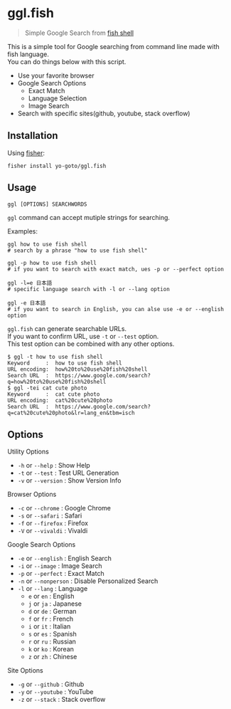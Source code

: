 # ggl.fish

> Simple Google Search from [fish shell](https://fishshell.com)

This is a simple tool for Google searching from command line made with fish language.   
You can do things below with this script.  

- Use your favorite browser
- Google Search Options
    - Exact Match
    - Language Selection
    - Image Search
- Search with specific sites(github, youtube, stack overflow)

## Installation

Using [fisher](https://github.com/jorgebucaran/fisher):

```console
fisher install yo-goto/ggl.fish
```

## Usage

```console
ggl [OPTIONS] SEARCHWORDS
```

`ggl` command can accept mutiple strings for searching.  

Examples:  

```
ggl how to use fish shell
# search by a phrase "how to use fish shell"

ggl -p how to use fish shell
# if you want to search with exact match, ues -p or --perfect option

ggl -l=e 日本語
# specific language search with -l or --lang option

ggl -e 日本語
# if you want to search in English, you can alse use -e or --english option
```

`ggl.fish` can generate searchable URLs.  
If you want to confirm URL, use `-t` or `--test` option.  
This test option can be combined with any other options.  

```console
$ ggl -t how to use fish shell
Keyword     :  how to use fish shell
URL encoding:  how%20to%20use%20fish%20shell
Search URL  :  https://www.google.com/search?q=how%20to%20use%20fish%20shell
$ ggl -tei cat cute photo
Keyword     :  cat cute photo
URL encoding:  cat%20cute%20photo
Search URL  :  https://www.google.com/search?q=cat%20cute%20photo&lr=lang_en&tbm=isch
```

## Options

Utility Options
- `-h` or `--help`      : Show Help
- `-t` or `--test`      : Test URL Generation
- `-v` or `--version`   : Show Version Info

Browser Options
- `-c` or `--chrome`    : Google Chrome
- `-s` or `--safari`    : Safari
- `-f` or `--firefox`   : Firefox
- `-V` or `--vivaldi`   : Vivaldi

Google Search Options
- `-e` or `--english`   : English Search
- `-i` or `--image`     : Image Search
- `-p` or `--perfect`   : Exact Match
- `-n` or `--nonperson` : Disable Personalized Search
- `-l` or `--lang`      : Language
    - `e` or `en`       : English
    - `j` or `ja`       : Japanese
    - `d` or `de`       : German
    - `f` or `fr`       : French
    - `i` or `it`       : Italian
    - `s` or `es`       : Spanish
    - `r` or `ru`       : Russian
    - `k` or `ko`       : Korean
    - `z` or `zh`       : Chinese

Site Options
- `-g` or `--github`    : Github
- `-y` or `--youtube`   : YouTube
- `-z` or `--stack`     : Stack overflow


